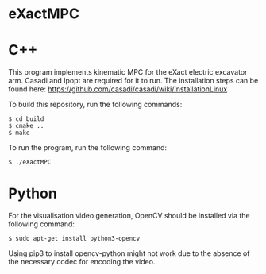 # eXactMPC
# C++
This program implements kinematic MPC for the eXact electric excavator arm. Casadi and Ipopt are required for it to run. The installation steps can be found here: https://github.com/casadi/casadi/wiki/InstallationLinux

To build this repository, run the following commands:
```
$ cd build
$ cmake ..
$ make
```

To run the program, run the following command:
```
$ ./eXactMPC
```

# Python
For the visualisation video generation, OpenCV should be installed via the following command:
```
$ sudo apt-get install python3-opencv
```

Using pip3 to install opencv-python might not work due to the absence of the necessary codec for encoding the video.
